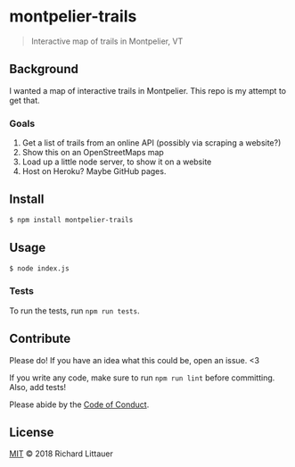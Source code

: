 # montpelier-trails

> Interactive map of trails in Montpelier, VT

## Background

I wanted a map of interactive trails in Montpelier. This repo is my attempt to get that.

### Goals

1. Get a list of trails from an online API (possibly via scraping a website?)
2. Show this on an OpenStreetMaps map
3. Load up a little node server, to show it on a website
4. Host on Heroku? Maybe GitHub pages.

## Install

```sh
$ npm install montpelier-trails
```

## Usage

```sh
$ node index.js
```

### Tests

To run the tests, run `npm run tests`.

## Contribute

Please do! If you have an idea what this could be, open an issue. <3

If you write any code, make sure to run `npm run lint` before committing. Also, add tests!

Please abide by the [Code of Conduct](CODE_OF_CONDUCT.md).

## License

[MIT](LICENSE) © 2018 Richard Littauer
